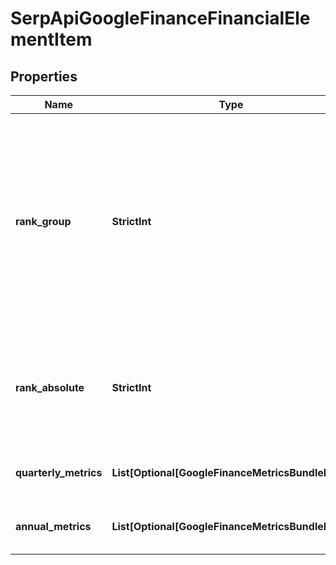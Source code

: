 # SerpApiGoogleFinanceFinancialElementItem


## Properties

| Name | Type | Description | Notes |
|------------ | ------------- | ------------- | -------------|
**rank_group** | **StrictInt** | group rank in SERP<br>position within a group of elements with identical type values<br>positions of elements with different type values are omitted from rank_group |[optional]|
**rank_absolute** | **StrictInt** | absolute rank in SERP<br>absolute position among all the elements in SERP |[optional]|
**quarterly_metrics** | **List[Optional[GoogleFinanceMetricsBundleInfo]]** | quarterly google finance metrics |[optional]|
**annual_metrics** | **List[Optional[GoogleFinanceMetricsBundleInfo]]** | annual google finance metrics |[optional]|